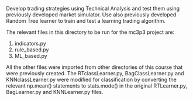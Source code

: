 Develop trading strategies using Technical Analysis and test them using previously developed market simulator. Use also previously developed Random Tree learner to train and test a learning trading algorithm.

The relevant files in this directory to be run for the mc3p3 project are:
1. indicators.py
2. rule_based.py
3. ML_based.py

All the other files were imported from other directories of this course that were
previously created. The RTclassLearner.py, BagClassLearner.py and KNNclassLearner.py
were modified for classification by converting the relevant np.mean() statements to
stats.mode() in the original RTLearner.py, BagLearner.py and KNNLearner.py files.

